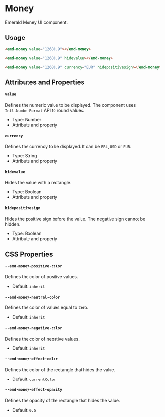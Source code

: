 # Money

Emerald Money UI component.

## Usage

```html
<emd-money value="12680.9"></emd-money>

<emd-money value="12680.9" hidevalue></emd-money>

<emd-money value="12680.9" currency="EUR" hidepositivesign></emd-money>
```

## Attributes and Properties

#### `value`

Defines the numeric value to be displayed. The component uses `Intl.NumberFormat` API to round values.

- Type: Number
- Attribute and property

#### `currency`

Defines the currency to be displayed. It can be `BRL`, `USD` or `EUR`.

- Type: String
- Attribute and property

#### `hidevalue`

Hides the value with a rectangle.

- Type: Boolean
- Attribute and property

#### `hidepositivesign`

Hides the positive sign before the value. The negative sign cannot be hidden.

- Type: Boolean
- Attribute and property

## CSS Properties

#### `--emd-money-positive-color`

Defines the color of positive values.

- Default: `inherit`

#### `--emd-money-neutral-color`

Defines the color of values equal to zero.

- Default: `inherit`

#### `--emd-money-negative-color`

Defines the color of negative values.

- Default: `inherit`

#### `--emd-money-effect-color`

Defines the color of the rectangle that hides the value.

- Default: `currentColor`

#### `--emd-money-effect-opacity`

Defines the opacity of the rectangle that hides the value.

- Default: `0.5`